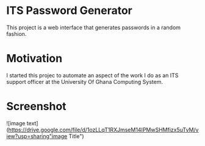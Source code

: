 # ITS Password Generator

This project is a web interface that generates passwords in a random fashion.

# Motivation

I started this projec to automate an aspect of the work I do as an ITS support officer at the University Of Ghana Computing System.

# Screenshot

![image text](https://drive.google.com/file/d/1ozLLqT1RXJmseM14IPMwSHMfizx5uTvM/view?usp=sharing"image Title")
